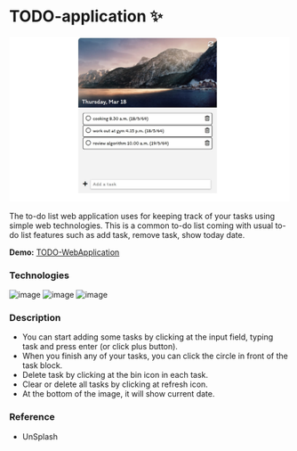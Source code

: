 # TODO-application ✨
![image](https://github.com/firstneverrest/TODO-WebApplication/blob/master/todo-list-thumbnail.jpg)

The to-do list web application uses for keeping track of your tasks using simple web technologies. This is a common to-do list coming with usual to-do list features such as add task, remove task, show today date.

**Demo:** [TODO-WebApplication](https://firstneverrest.github.io/TODO-WebApplication/)

### Technologies
![image](https://img.shields.io/badge/HTML5-E34F26?style=for-the-badge&logo=html5&logoColor=white)
![image](https://img.shields.io/badge/CSS3-1572B6?style=for-the-badge&logo=css3&logoColor=white)
![image](https://img.shields.io/badge/JavaScript-F7DF1E?style=for-the-badge&logo=javascript&logoColor=black)

### Description
- You can start adding some tasks by clicking at the input field, typing task and press enter (or click plus button).
- When you finish any of your tasks, you can click the circle in front of the task block.
- Delete task by clicking at the bin icon in each task.
- Clear or delete all tasks by clicking at refresh icon.
- At the bottom of the image, it will show current date.

### Reference
- UnSplash
